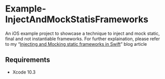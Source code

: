 # Example-InjectAndMockStatisFrameworks
An iOS example project to showcase a technique to inject and mock static, final and not instantiable frameworks.
For further explaination, please refer to my “[Injecting and Mocking static frameworks in Swift](https://medium.com/@cyril.lepottier/b4fc410ab3ae)” blog article

## Requirements
- Xcode 10.3